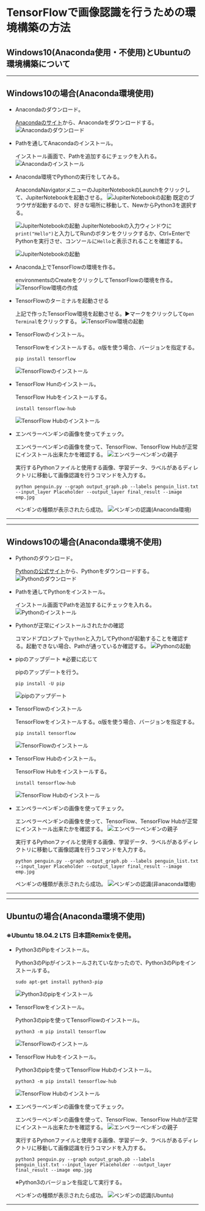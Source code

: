 # TensorFlowで画像認識を行うための環境構築の方法
## Windows10(Anaconda使用・不使用)とUbuntuの環境構築について
***
## Windows10の場合(Anaconda環境使用)
- Anacondaのダウンロード。

	<a href="https://www.anaconda.com/" target="_blank">Anacondaのサイト</a>から、Anacondaをダウンロードする。
	![Anacondaのダウンロード](environment_img/anaconda-dl.png)

- Pathを通してAnacondaのインストール。

	インストール画面で、Pathを追加するにチェックを入れる。
	![Anacondaのインストール](environment_img/anaconda-install.png)
- Anaconda環境でPythonの実行をしてみる。

	AnacondaNavigatorメニューのJupiterNotebookのLaunchをクリックして、JupiterNotebookを起動させる。
	![JupiterNotebookの起動](environment_img/jupiternotebook-boot.png)
	既定のブラウザが起動するので、好きな場所に移動して、NewからPython3を選択する。

	![JupiterNotebookの起動](environment_img/jupiternotebook-python.png)
	JupiterNotebookの入力ウィンドウに`print("Hello")`と入力してRunのボタンをクリックするか、Ctrl+EnterでPythonを実行させ、コンソールに`Hello`と表示されることを確認する。

	![JupiterNotebookの起動](environment_img/jupiternotebook-python-run.png)
- Anaconda上でTensorFlowの環境を作る。

	environmentsのCreateをクリックしてTensorFlowの環境を作る。
	![TensorFlow環境の作成](environment_img/anaconda-tensorflow-environment.png)
- TensorFlowのターミナルを起動させる

	上記で作ったTensorFlow環境を起動させる。▶マークをクリックして`Open Terminal`をクリックする。
	![TensorFlow環境の起動](environment_img/anaconda-tensorflow-boot.png)
- TensorFlowのインストール。

	TensorFlowをインストールする。α版を使う場合、バージョンを指定する。
	```
	pip install tensorflow
	```
	![TensorFlowのインストール](environment_img/anaconda-tensorflow-install.png)
- TensorFlow Hunのインストール。

	TensorFlow Hubをインストールする。
	```
	install tensorflow-hub
	```
	![TensorFlow Hubのインストール](environment_img/anaconda-tensorflowhub-install.png)
- エンペラーペンギンの画像を使ってチェック。

	エンペラーペンギンの画像を使って、TensorFlow、TensorFlow Hubが正常にインストール出来たかを確認する。
	![エンペラーペンギンの親子](environment_img/emp.jpg)

	実行するPythonファイルと使用する画像、学習データ、ラベルがあるディレクトリに移動して画像認識を行うコマンドを入力する。
	```
	python penguin.py --graph output_graph.pb --labels penguin_list.txt --input_layer Placeholder --output_layer final_result --image emp.jpg
	```
	ペンギンの種類が表示されたら成功。
	![ペンギンの認識(Anaconda環境)](environment_img/anaconda-recognition.png)
***
***
## Windows10の場合(Anaconda環境不使用)
- Pythonのダウンロード。

	<a href="https://www.python.org/" target="_blank">Pythonの公式サイト</a>から、Pythonをダウンロードする。
	![Pythonのダウンロード](environment_img/python-dl.png)
- Pathを通してPythonをインストール。

	インストール画面でPathを追加するにチェックを入れる。
	![Pythonのインストール](environment_img/python-install.png)
- Pythonが正常にインストールされたかの確認

	コマンドプロンプトで`python`と入力してPythonが起動することを確認する。起動できない場合、Pathが通っているか確認する。
	![Pythonの起動](environment_img/python-test.png)
- pipのアップデート ※必要に応じて

	pipのアップデートを行う。
	```
	pip install -U pip
	```
	![pipのアップデート](environment_img/pip-update.png)
- TensorFlowのインストール

	TensorFlowをインストールする。α版を使う場合、バージョンを指定する。
	```
	pip install tensorflow
	```
	![TensorFlowのインストール](environment_img/tensorflow-install.png)
- TensorFlow Hubのインストール。

	TensorFlow Hubをインストールする。
	```
	install tensorflow-hub
	```
	![TensorFlow Hubのインストール](environment_img/tensorflowhub-install.png)
- エンペラーペンギンの画像を使ってチェック。

	エンペラーペンギンの画像を使って、TensorFlow、TensorFlow Hubが正常にインストール出来たかを確認する。
	![エンペラーペンギンの親子](environment_img/emp.jpg)

	実行するPythonファイルと使用する画像、学習データ、ラベルがあるディレクトリに移動して画像認識を行うコマンドを入力する。
	```
	python penguin.py --graph output_graph.pb --labels penguin_list.txt --input_layer Placeholder --output_layer final_result --image emp.jpg
	```
	ペンギンの種類が表示されたら成功。
	![ペンギンの認識(非anaconda環境)](environment_img/python-recognition.png)
***
***
## Ubuntuの場合(Anaconda環境不使用)
### ※Ubuntu 18.04.2 LTS 日本語Remixを使用。
- Python3のPipをインストール。

	Python3のPipがインストールされていなかったので、Python3のPipをインストールする。
	```
	sudo apt-get install python3-pip
	```
	![Python3のpipをインストール](environment_img/python3-pip.png)
- TensorFlowをインストール。

	Python3のpipを使ってTensorFlowのインストール。
	```
	python3 -m pip install tensorflow
	```
	![TensorFlowのインストール](environment_img/ubuntu-tensorflow-install.png)
- TensorFlow Hubをインストール。

	Python3のpipを使ってTensorFlow Hubのインストール。
	```
	python3 -m pip install tensorflow-hub
	```
	![TensorFlow Hubのインストール](environment_img/ubuntu-tensorflowhub-install.png)
- エンペラーペンギンの画像を使ってチェック。

	エンペラーペンギンの画像を使って、TensorFlow、TensorFlow Hubが正常にインストール出来たかを確認する。
	![エンペラーペンギンの親子](environment_img/emp.jpg)

	実行するPythonファイルと使用する画像、学習データ、ラベルがあるディレクトリに移動して画像認識を行うコマンドを入力する。
	```
	python3 penguin.py --graph output_graph.pb --labels penguin_list.txt --input_layer Placeholder --output_layer final_result --image emp.jpg
	```
	※Python3のバージョンを指定して実行する。

	ペンギンの種類が表示されたら成功。
	![ペンギンの認識(Ubuntu)](environment_img/ubuntu-recognition.png)
***
